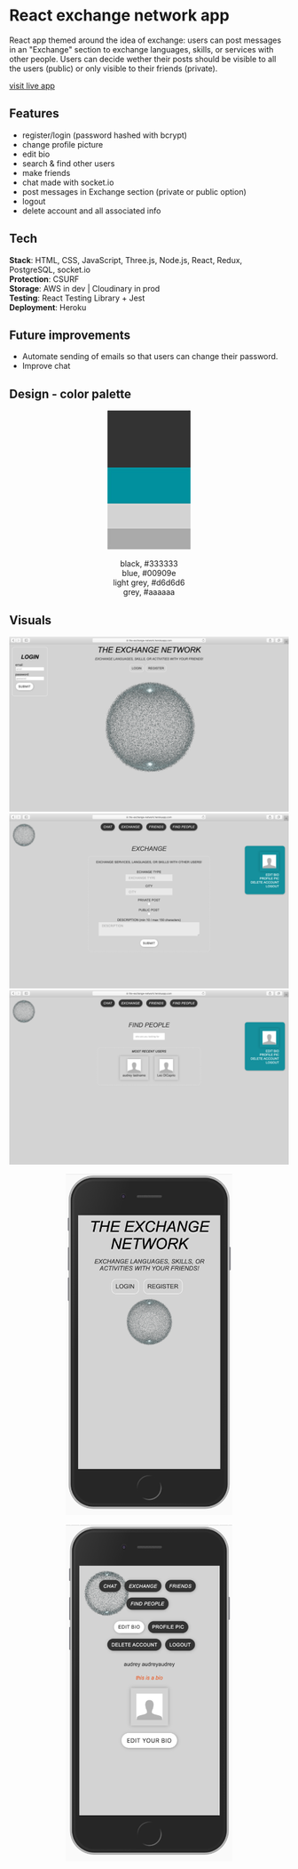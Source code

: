 # React exchange network app

React app themed around the idea of exchange: users can post messages in an "Exchange" section to exchange languages, skills, or services with other people. Users can decide wether their posts should be visible to
all the users (public) or only visible to their friends (private).

[visit live app](https://the-exchange-network.herokuapp.com/)

## Features

- register/login (password hashed with bcrypt)
- change profile picture
- edit bio
- search & find other users
- make friends
- chat made with socket.io
- post messages in Exchange section (private or public option)
- logout
- delete account and all associated info

## Tech

**Stack**: HTML, CSS, JavaScript, Three.js, Node.js, React, Redux, PostgreSQL, socket.io<br />
**Protection**: CSURF <br />
**Storage**: AWS in dev | Cloudinary in prod <br />
**Testing**: React Testing Library + Jest <br />
**Deployment**: Heroku

## Future improvements

- Automate sending of emails so that users can change their password.
- Improve chat

## Design - color palette

<p align="center">
<img width="150" height="250" src="readMe/palette.jpg">
<p align="center">
black, #333333 </br>
blue, #00909e </br>
light grey, #d6d6d6 </br>
grey, #aaaaaa </br>
</p>
</p>

## Visuals

![screenshot](readMe/screenshot_1.png)
![screenshot](readMe/screenshot_4.png)
![screenshot](readMe/screenshot_5.png)

<p align="center">
<img width="300" height="614" src="readMe/mobile.png">
</p>
<p align="center">
<img width="300" height="606" src="readMe/mobile2.png">
</p>
